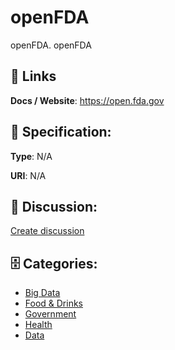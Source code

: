# openFDA


openFDA. openFDA

##  🔗 Links
**Docs / Website**: https://open.fda.gov

## 🧬 Specification:
**Type**: N/A

**URI**: N/A

## 💬 Discussion:
[Create discussion](https://github.com/apis-list/apis-list/discussions/new)

## 🗄️ Categories:
- [Big Data](https://github.com/apis-list/apis-list#big-data)
- [Food & Drinks](https://github.com/apis-list/apis-list#food--drinks)
- [Government](https://github.com/apis-list/apis-list#government)
- [Health](https://github.com/apis-list/apis-list#health)
- [Data](https://github.com/apis-list/apis-list#data)




